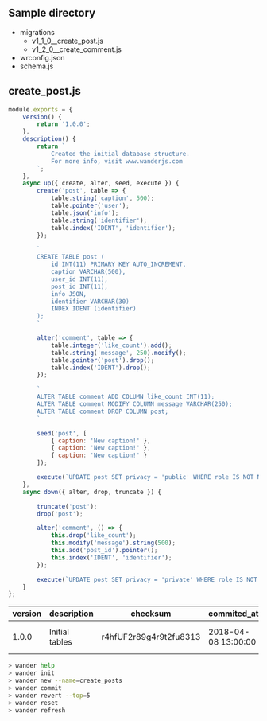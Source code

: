Sample directory
----------------

+ migrations
  - v1_1_0__create_post.js
  - v1_2_0__create_comment.js
+ wrconfig.json
+ schema.js

create_post.js
--------------

```javascript
module.exports = {
    version() {
        return '1.0.0';
    },
    description() {
        return `
            Created the initial database structure.
            For more info, visit www.wanderjs.com
        `;
    },
    async up({ create, alter, seed, execute }) {
        create('post', table => {
            table.string('caption', 500);
            table.pointer('user');
            table.json('info');
            table.string('identifier');
            table.index('IDENT', 'identifier');
        });

        `
        CREATE TABLE post (
            id INT(11) PRIMARY KEY AUTO_INCREMENT,
            caption VARCHAR(500),
            user_id INT(11),
            post_id INT(11),
            info JSON,
            identifier VARCHAR(30)
            INDEX IDENT (identifier)
        );
        `

        alter('comment', table => {
            table.integer('like_count').add();
            table.string('message', 250).modify();
            table.pointer('post').drop();
            table.index('IDENT').drop();
        });

        `
        ALTER TABLE comment ADD COLUMN like_count INT(11);
        ALTER TABLE comment MODIFY COLUMN message VARCHAR(250);
        ALTER TABLE comment DROP COLUMN post;
        `

        seed('post', [
            { caption: 'New caption!' },
            { caption: 'New caption!' },
            { caption: 'New caption!' }
        ]);

        execute(`UPDATE post SET privacy = 'public' WHERE role IS NOT NULL;`);
    },
    async down({ alter, drop, truncate }) {

        truncate('post');
        drop('post');

        alter('comment', () => {
            this.drop('like_count');
            this.modify('message').string(500);
            this.add('post_id').pointer();
            this.index('IDENT', 'identifier');
        });

        execute(`UPDATE post SET privacy = 'private' WHERE role IS NOT NULL`);
    }
};
```

| version        | description                | checksum                     | commited_at              | reverted_at           |
| -------------- | -------------------------- | ---------------------------- | ------------------------ | --------------------- |
| 1.0.0          | Initial tables             | r4hfUF2r89g4r9t2fu8313       | 2018-04-08 13:00:00      | 2018-04-09 14:00:00   |

```bash
> wander help
> wander init
> wander new --name=create_posts
> wander commit
> wander revert --top=5
> wander reset
> wander refresh
```